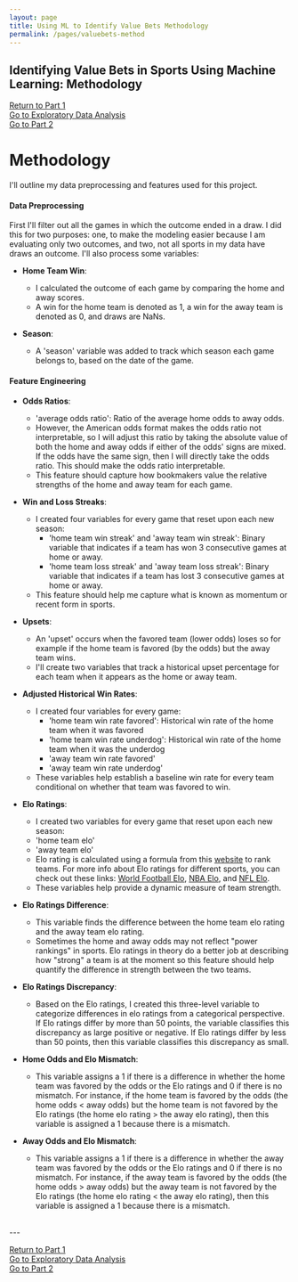 ```yaml
---
layout: page
title: Using ML to Identify Value Bets Methodology
permalink: /pages/valuebets-method
---
```


## Identifying Value Bets in Sports Using Machine Learning: Methodology

[Return to Part 1](/projects/valuebets)
<br>
[Go to Exploratory Data Analysis](/pages/valuebets-part2)
<br>
[Go to Part 2](/pages/valuebets-part3)

# Methodology

I'll outline my data preprocessing and features used for this project. 

#### Data Preprocessing

First I'll filter out all the games in which the outcome ended in a draw. I did this for two purposes: one, to make the modeling easier because I am evaluating only two outcomes, and two, not all sports in my data have draws an outcome. I'll also process some variables:

- **Home Team Win**:
    - I calculated the outcome of each game by comparing the home and away scores. 
    - A win for the home team is denoted as 1, a win for the away team is denoted as 0, and draws are NaNs.
          
- **Season**:
    - A 'season' variable was added to track which season each game belongs to, based on the date of the game.

#### Feature Engineering

- **Odds Ratios**:
    - 'average odds ratio': Ratio of the average home odds to away odds.
    -  However, the American odds format makes the odds ratio not interpretable, so I will adjust this ratio by taking the absolute value of both the home and away odds if either of the odds' signs are mixed. If the odds have the same sign, then I will directly take the odds ratio. This should make the odds ratio interpretable.
    - This feature should capture how bookmakers value the relative strengths of the home and away team for each game.

- **Win and Loss Streaks**:
    - I created four variables for every game that reset upon each new season:
        - 'home team win streak' and 'away team win streak': Binary variable that indicates if a team has won 3 consecutive games at home or away.
        - 'home team loss streak' and 'away team loss streak': Binary variable that indicates if a team has lost 3 consecutive games at home or away.
    - This feature should help me capture what is known as momentum or recent form in sports.
 
- **Upsets**:
    - An 'upset' occurs when the favored team (lower odds) loses so for example if the home team is favored (by the odds) but the away team wins.
    - I'll create two variables that track a historical upset percentage for each team when it appears as the home or away team.

- **Adjusted Historical Win Rates**:
    - I created four variables for every game:
        - 'home team win rate favored': Historical win rate of the home team when it was favored
        - 'home team win rate underdog': Historical win rate of the home team when it was the underdog
        - 'away team win rate favored'
        - 'away team win rate underdog'
    - These variables help establish a baseline win rate for every team conditional on whether that team was favored to win.

- **Elo Ratings**:
    - I created two variables for every game that reset upon each new season:
    - 'home team elo'
    - 'away team elo'
    - Elo rating is calculated using a formula from this [website](https://www.aussportstipping.com/sports/nfl/elo_ratings/) to rank teams. For more info about Elo ratings for different sports, you can check out these links: [World Football Elo](https://www.eloratings.net/about), [NBA Elo](https://fivethirtyeight.com/features/how-we-calculate-nba-elo-ratings/#:~:text=Take%20a%20team's%20margin%20of,accounting%20for%20home%2Dcourt%20advantage), and [NFL Elo](https://fivethirtyeight.com/features/introducing-nfl-elo-ratings/).
    - These variables help provide a dynamic measure of team strength.

- **Elo Ratings Difference**:
    - This variable finds the difference between the home team elo rating and the away team elo rating.
    - Sometimes the home and away odds may not reflect "power rankings" in sports. Elo ratings in theory do a better job at describing how "strong" a team is at the moment so this feature should help quantify the difference in strength between the two teams.

- **Elo Ratings Discrepancy**:
    - Based on the Elo ratings, I created this three-level variable to categorize differences in elo ratings from a categorical perspective. If Elo ratings differ by more than 50 points, the variable classifies this discrepancy as large positive or negative. If Elo ratings differ by less than 50 points, then this variable classifies this discrepancy as small.

- **Home Odds and Elo Mismatch**:
    - This variable assigns a 1 if there is a difference in whether the home team was favored by the odds or the Elo ratings and 0 if there is no mismatch. For instance, if the home team is favored by the odds (the home odds < away odds) but the home team is not favored by the Elo ratings (the home elo rating > the away elo rating), then this variable is assigned a 1 because there is a mismatch.

- **Away Odds and Elo Mismatch**:
    - This variable assigns a 1 if there is a difference in whether the away team was favored by the odds or the Elo ratings and 0 if there is no mismatch. For instance, if the away team is favored by the odds (the home odds > away odds) but the away team is not favored by the Elo ratings (the home elo rating < the away elo rating), then this variable is assigned a 1 because there is a mismatch.
<br>
---

[Return to Part 1](/projects/valuebets)
<br>
[Go to Exploratory Data Analysis](/pages/valuebets-part2)
<br>
[Go to Part 2](/pages/valuebets-part3)